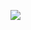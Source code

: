 ![](https://github.com/amitsadafule/sample-spring-boot-project/workflows/Java%20CI%20with%20Maven/badge.svg)